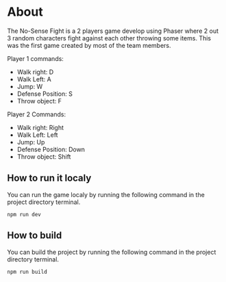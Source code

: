 # About
The No-Sense Fight is a 2 players game develop using Phaser where 2 out 3 random characters fight against each other throwing some items.
This was the first game created by most of the team members.

Player 1 commands:
- Walk right: D
- Walk Left: A
- Jump: W
- Defense Position: S
- Throw object: F

Player 2 Commands:
- Walk right: Right
- Walk Left: Left
- Jump: Up
- Defense Position: Down
- Throw object: Shift

## How to run it localy
You can run the game localy by running the following command in the project directory terminal.
```
npm run dev
```

## How to build
You can build the project by running the following command in the project directory terminal.
```
npm run build
```
